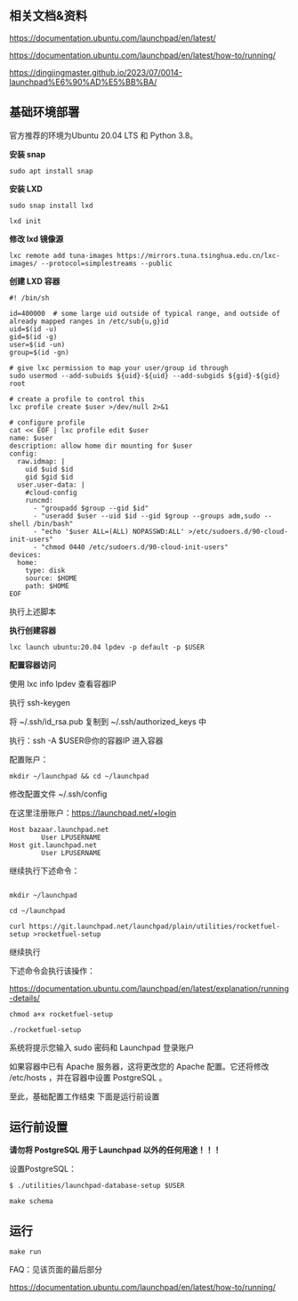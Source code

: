 
## 相关文档&资料

https://documentation.ubuntu.com/launchpad/en/latest/

https://documentation.ubuntu.com/launchpad/en/latest/how-to/running/

https://dingjingmaster.github.io/2023/07/0014-launchpad%E6%90%AD%E5%BB%BA/

## 基础环境部署


官方推荐的环境为Ubuntu 20.04 LTS 和 Python 3.8。

**安装 snap**
```
sudo apt install snap
```
**安装 LXD**
```
sudo snap install lxd

lxd init 

```

**修改 lxd 镜像源**
```
lxc remote add tuna-images https://mirrors.tuna.tsinghua.edu.cn/lxc-images/ --protocol=simplestreams --public
```

**创建 LXD 容器**

```
#! /bin/sh

id=400000  # some large uid outside of typical range, and outside of already mapped ranges in /etc/sub{u,g}id
uid=$(id -u)
gid=$(id -g)
user=$(id -un)
group=$(id -gn)

# give lxc permission to map your user/group id through
sudo usermod --add-subuids ${uid}-${uid} --add-subgids ${gid}-${gid} root

# create a profile to control this
lxc profile create $user >/dev/null 2>&1

# configure profile
cat << EOF | lxc profile edit $user
name: $user
description: allow home dir mounting for $user
config:
  raw.idmap: |
    uid $uid $id
    gid $gid $id
  user.user-data: |
    #cloud-config
    runcmd:
      - "groupadd $group --gid $id"
      - "useradd $user --uid $id --gid $group --groups adm,sudo --shell /bin/bash"
      - "echo '$user ALL=(ALL) NOPASSWD:ALL' >/etc/sudoers.d/90-cloud-init-users"
      - "chmod 0440 /etc/sudoers.d/90-cloud-init-users"
devices:
  home:
    type: disk
    source: $HOME
    path: $HOME
EOF
```

执行上述脚本

**执行创建容器**

```
lxc launch ubuntu:20.04 lpdev -p default -p $USER
```
**配置容器访问**

使用 lxc info lpdev 查看容器IP

执行 ssh-keygen

将 ~/.ssh/id_rsa.pub 复制到 ~/.ssh/authorized_keys 中

执行：ssh -A $USER@你的容器IP 进入容器


配置账户：

```
mkdir ~/launchpad && cd ~/launchpad
```

修改配置文件 ~/.ssh/config

在这里注册账户：https://launchpad.net/+login

```
Host bazaar.launchpad.net
        User LPUSERNAME
Host git.launchpad.net
        User LPUSERNAME
```
继续执行下述命令：

```

mkdir ~/launchpad

cd ~/launchpad

curl https://git.launchpad.net/launchpad/plain/utilities/rocketfuel-setup >rocketfuel-setup

```
继续执行 

下述命令会执行该操作：

https://documentation.ubuntu.com/launchpad/en/latest/explanation/running-details/

```
chmod a+x rocketfuel-setup

./rocketfuel-setup
```

系统将提示您输入 sudo 密码和 Launchpad 登录账户

如果容器中已有 Apache 服务器，这将更改您的 Apache 配置。它还将修改 /etc/hosts ，并在容器中设置 PostgreSQL 。

至此，基础配置工作结束 下面是运行前设置

## 运行前设置

**请勿将 PostgreSQL 用于 Launchpad 以外的任何用途！！！**

设置PostgreSQL：
```
$ ./utilities/launchpad-database-setup $USER

make schema

```

## 运行 
```
make run
```

FAQ：见该页面的最后部分

https://documentation.ubuntu.com/launchpad/en/latest/how-to/running/